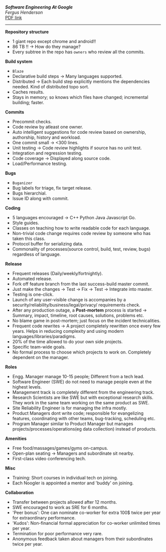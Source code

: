 ***Software Engineering At Google***  
*Fergus Henderson*  
[PDF link](https://arxiv.org/ftp/arxiv/papers/1702/1702.01715.pdf)

----------

**Repository structure**
 - 1 giant repo except chrome and android!!
 - 86 TB !! -> How do they manage?
 - Every subtree in the repo has `owners` who review all the commits.

**Build system**
 - `Blaze`
 - Declarative build steps -> Many languages supported.
 - Distributed -> Each build step explicitly mentions the dependencies needed. Kind of distributed topo sort.
 - Caches results.
 - Stays in memory; so knows which files have changed; incremental building; faster.


**Commits**
 - Precommit checks.
 - Code review by atleast one owner.
 - Auto intelligent suggestions for code review based on ownership, authorship, history and workload.
 - One commit small -> <300 lines.
 - Unit testing -> Code review highlights if source has no unit test.
 - Integration and regression testing.
 - Code coverage -> Displayed along source code.
 - Load/Performance testing.

**Bugs**
 - `Buganizer`
 - Bug labels for triage, fix target release.
 - Bugs hierarchial.
 - Issue ID along with commit.

**Coding**
 - 5 languages encouraged -> C++ Python Java Javascript Go.
 - Style guides.
 - Classes on teaching how to write readable code for each language.
 - Non-trivial code change requires code review by someone who has taken this class.
 - Protocol buffer for serializing data.
 - Commonality of processes(source control, build, test, review, bugs) regardless of language.

**Release**
 - Frequent releases (Daily/weekly/fortnightly).
 - Automated release.
 - Fork off feature branch from the last success-build master commit.
 - Just make the changes -> Test -> Fix -> Test -> Integrate into master.
 - Testing is one-click.
 - Launch of any user-visible change is accompanies by a security/reliability/business/legal/privacy/ requirements check.
 - After any production outage, a **Post-mortem** process is started -> Summary, impact, timeline, root causes, solutions, problems etc.
 - No blame game in post-mortem; just focus on the incident technicalities.
 - Frequent code rewrites -> A project completely rewritten once every few years. Helps in reducing complexity and using modern languages/libraries/paradigms.
 - 20% of the time allowed to do your own side projects.
 - Specific team-wide goals.
 - No formal process to choose which projects to work on. Completely dependent on the manager.


**Roles**
 - Engg. Manager manage 10-15 people; Different from a tech lead.
 - Software Engineer (SWE) do not need to manage people even at the highest levels.
 - Management track is completely different from the engineering track.
 - Research Scientists are like SWE but with exceptional research skills. They work in the same team working on the same product as SWE.
 - Site Reliability Engineer is for managing the infra mostly.
 - Product Managers dont write code; responsible for evangelizing features, coordinating with other teams, bug-tracking, scheduling etc.
 - Program Manager similar to Product Manager but manages projects/processes/operations(eg data collection) instead of products.

**Amenities**
 - Free food/massages/games/gyms on-campus.
 - Open-plan seating -> Managers and subordinate sit nearby.
 - First-class video conferencing tech.


**Misc**
 - Training: Short courses in individual tech on joining.
 - Each Noogler is appointed a mentor and 'buddy' on joining.

**Collaboration**
 - Transfer between projects allowed after 12 months.
 - SWE encouraged to work as SRE for 6 months.
 - 'Peer bonus': One can nominate co-worker for extra 100$ twice per year for extraordinary performance.
 - 'Kudos': Non-financial formal appreciation for co-worker unlimited times per year.
 - Termination for poor performance very rare.
 - Anonymous feedback taken about managers from their subordinates twice per year.